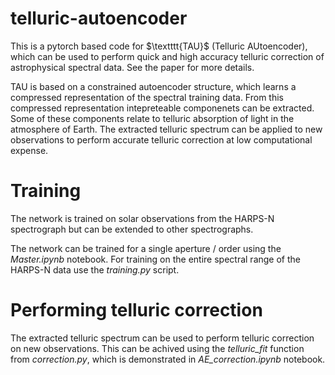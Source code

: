 # telluric-autoencoder
This is a pytorch based code for $\textttt{TAU}$ (Telluric AUtoencoder), which can be used to perform quick and high accuracy telluric correction of astrophysical spectral data. See the paper for more details.

TAU is based on a constrained autoencoder structure, which learns a compressed representation of the spectral training data. From this compressed representation intepreteable componenets can be extracted. Some of these components relate to telluric absorption of light in the atmosphere of Earth. The extracted telluric spectrum can be applied to new observations to perform accurate telluric correction at low computational expense.

# Training 
The network is trained on solar observations from the HARPS-N spectrograph but can be extended to other spectrographs. 

The network can be trained for a single aperture / order using the *Master.ipynb* notebook. For training on the entire spectral range of the HARPS-N data use the *training.py* script. 

# Performing telluric correction
The extracted telluric spectrum can be used to perform telluric correction on new observations. This can be achived using the *telluric_fit* function from  *correction.py*, which is demonstrated in *AE_correction.ipynb* notebook.



